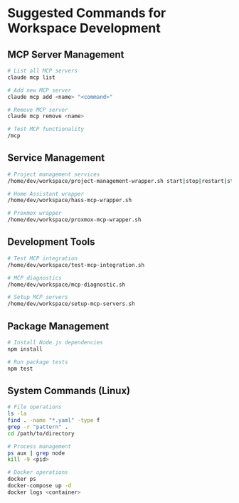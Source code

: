 # Suggested Commands for Workspace Development

## MCP Server Management
```bash
# List all MCP servers
claude mcp list

# Add new MCP server
claude mcp add <name> "<command>"

# Remove MCP server
claude mcp remove <name>

# Test MCP functionality
/mcp
```

## Service Management
```bash
# Project management services
/home/dev/workspace/project-management-wrapper.sh start|stop|restart|status

# Home Assistant wrapper
/home/dev/workspace/hass-mcp-wrapper.sh

# Proxmox wrapper
/home/dev/workspace/proxmox-mcp-wrapper.sh
```

## Development Tools
```bash
# Test MCP integration
/home/dev/workspace/test-mcp-integration.sh

# MCP diagnostics
/home/dev/workspace/mcp-diagnostic.sh

# Setup MCP servers
/home/dev/workspace/setup-mcp-servers.sh
```

## Package Management
```bash
# Install Node.js dependencies
npm install

# Run package tests
npm test
```

## System Commands (Linux)
```bash
# File operations
ls -la
find . -name "*.yaml" -type f
grep -r "pattern" .
cd /path/to/directory

# Process management
ps aux | grep node
kill -9 <pid>

# Docker operations
docker ps
docker-compose up -d
docker logs <container>
```